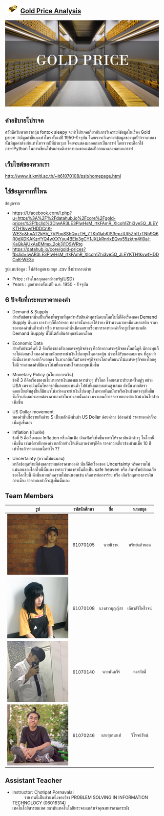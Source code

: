 <h2><a href=""><img src="img/goldbar.png" width="50px">Gold Price Analysis</a></h2>
<a href=""><img src="img/goldpricere.jpg" width="1000px"></a><br>

 ## คำอธิบายโปรเจค
 
   สวัสดึครับพวกเรากลุ่ม fontok sleepy จะทำโปรเจคเกี่ยวกันการวิเคราะห์ข้อมูลในเรื่อง Gold price ว่ามีมูลค่าขึ้นลงเท่าไหร ตั้งแต่ปี 
   1950-ปัจจุบัน โดยเราจะวิเคราะห์ข้อมูลของทุกปีว่าราคาทองนั้นมีมูลค่าต่างกันเท่าไหรจากปีที่ผ่านๆมา โดยจะแสดงผลออกมาเป็นกราฟ 
   โดยเราจะเลือกใช้ภาษาPython ในการเขียนโปรแกรมดึงราคาทองของแต่ละปีออกมาเเละพอทลงกราฟ
   
 ## เว็บไซต์ของพวกเรา
   http://www.it.kmitl.ac.th/~it61070108/psit/homepage.html
 
 ## ใช้ข้อมูลจากที่ไหน 
   ข้อมูลจาก
  - https://l.facebook.com/l.php?u=https%3A%2F%2Fdatahub.io%2Fcore%2Fgold-prices%3Ffbclid%3DIwAR3LE3PlwHsM_rtkFAmR_XIcoh1Zhi3ve5Q_JLEYKTH1kvwfHDDCnK-WE3c&h=AT2kHV_7VPboSShQqzTH_7TKb1IabKIS3epzIUt5ZhfLrTNh9Q6R0dXDKAKzrfYQ4wXXYyu4BElx3gCY1JXLkRnrIxEQvx55zktm4fi0aI-KaQkAjUxAsEMmp_2ok3j1OSWRtg
  - https://datahub.io/core/gold-prices?fbclid=IwAR3LE3PlwHsM_rtkFAmR_XIcoh1Zhi3ve5Q_JLEYKTH1kvwfHDDCnK-WE3c
  
   รูปแบบข้อมูล : ไฟล์ข้อมูลนามสกุล .csv ซึ่งประกอบด้วย
 - Price : เงินในสกุลดอลล่าสหรัฐ(USD)
 - Years : มูลค่าทองตั้งเเต่ปี ค.ศ. 1950 - ปัจจุบัน
 
 ## 6 ปัจจัยที่กระทบราคาทองคำ
 - Demand & Supply <br>
 สำหรับข้อแรกนั้นเป็นเรื่องพื้นฐานที่สุดสำหรับสินค้าทุกชนิดบนโลกใบนี้ก็คือเรื่องของ Demand Supply นั่นเอง เอาง่ายๆก็คือถ้าหาก 
 ทองคำนั้นหามาได้ง่าย+มีจำนวนมากเหมือนพลาสติก ราคาของทองคำนั้นก็จะต่ำ หรือ หากทองคำนั้นมีคนอยากซื้อมากราคาทองคำก็จะสูงขึ้นตามหลัก 
 Demand Supply ที่ใช้ได้กับสินค้าทุกชนิดบนโลก
 
 - Economic Data <br>
 สำหรับประเด็นที่ 2 คือเรื่องของตัวเลขเศรษฐกิจต่างๆ คือถ้าหากเศรษฐกิจของโลกนี้ดูดี นักลงทุนก็จะไม่ค่อยสนใจทองคำมากนักเพราะนำเงินไปลงทุนในตลาดหุ้น
 น่าจะได้รับผลตอบแทน  ที่สูงกว่า ดังนั้นราคาทองคำก็จะตกลง ในทางกลับกันถ้าเศรษฐกิจของโลกหรือแนวโน้มเศรษฐกิจของโลกดูไม่ดี 
 ราคาทองคำก็มีแนวโน้มที่คนจะสนใจมาลงทุนเพิ่มขึ้น
 
 - Monetary Policy (นโยบายการเงิน) <br>
 ข้อที่ 3 ก็คือเรื่องของนโยบายการเงินของธนาคารต่างๆ ทั่วโลก โดยเฉพาะประเทศใหญ่ๆ อย่าง USA เพราะเงินนั้นไหลจากที่ผลตอบแทนต่ำ
 ไปยังที่ผลตอบแทนสูงเสมอ ดังนั้นหากอัตราดอกเบี้ยเพิ่มสูงขึ้นก็มีแนวโน้มว่าคนจะนำเงินไปลงทุนในพวกพันธบัตรหรือเงินฝากต่างๆเพิ่มขึ้น 
 ซึ่งก็จะส่งผลกระทบต่อราคาทองคำในทางลบนั้นเอง เพราะคนก็อาจจะขายทองคำแล้วนำเงินไปฝากเพิ่มขึ้น
 
 - US Dollar movement <br>
 ทองคำนั้นซื้อขายกันด้วย $ เป็นหลักดังนั้นถ้า US Dollar ด้อยค่าลง (อ่อนค่า) ราคาทองคำก็จะเพิ่มสูงขึ้นเอง
 
 - Inflation (เงินเฟ้อ) <br>
 ข้อที่ 5 คือเรื่องของ Inflation หรือเงินเฟ้อ เงินเฟ้อที่เพิ่มขึ้นจะทำให้ราคาสินค้าต่างๆ ในโลกนี้เพิ่มขึ้น เช่นเดียวกับทองคำ ยกตัวอย่างให้เห็นภาพง่ายๆก็คือ 
 ราคาก๋วยเตี๋ยวข้างบ้านเมื่อ 10 ปีเท่าไรแล้วราคาตอนนี้เท่าไร ??
 
 - Uncertainty (ความไม่แน่นอน) <br>
 มาถึงข้อสุดท้ายที่ส่งผลกระทบต่อราคาทองคำ นั่นก็คือเรื่องของ Uncertainty หรือความไม่แน่นอนของโลกใบนี้นั้นเอง เพราะว่าทองคำนั้นถือเป็น 
 safe heaven หรือ สินทรัพย์ปลอดภัยของโลกใบนี้ ดังนั้นหากเกิดความไม่แน่นอนเช่น เกิดการก่อการร้าย หรือ เกิดวิกฤตทางการเงิน การเมือง
 ราคาทองคำก็จะสูงขึ้นนั้นเอง
 
 ## Team Members
| รูป | รหัสนักศึกษา        | ชื่อ | นามสกุล |
|:-:| :-------------: |:----------:|:--------:|
 | <a href=""><img src="img/game.jpg" width="200px" height="200px"></a> | 61070105 | นายนิธาน | ทรัพย์แก้วยอด |
 | <a href=""><img src="img/mangpor.jpg" width="200px" height="200px"></a> | 61070108 | นางสาวบุญญิสา | เลียวสิริไพโรจน์ |
 | <a href=""><img src="img/ball2.jpg" width="200px" height="200px"></a> | 61070140| นายพันธวีร์ | คงสวัสดิ์  |
 | <a href=""><img src="img/non.jpg" width="200px" height="200px"></a> | 61070246 | นายสุชานนท์ | วิโรจน์รัตน์  |
 
 ## Assistant Teacher
 - Instructor: Chotipat Pornavalai
 <br>&nbsp;&nbsp;&nbsp;&nbsp;&nbsp;&nbsp;&nbsp;&nbsp;&nbsp;&nbsp;รายงานนี้เป็นส่วนหนึ่งของวิชา PROBLEM SOLVING IN INFORMATION TECHNOLOGY (06016314)
 <br>เทคโนโลยีสารสนเทศ สถาบันเทคโนโลยีพระจอมเกล้าเจ้าคุณทหารลาดกระบัง 
